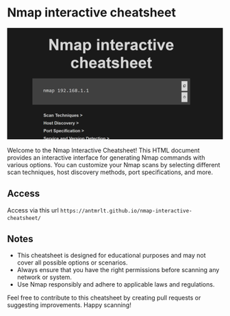 # Nmap interactive cheatsheet

![Alt text](image/image.png)

Welcome to the Nmap Interactive Cheatsheet! This HTML document provides an interactive interface for generating Nmap commands with various options. You can customize your Nmap scans by selecting different scan techniques, host discovery methods, port specifications, and more.

## Access

Access via this url `https://antmrlt.github.io/nmap-interactive-cheatsheet/`

## Notes

- This cheatsheet is designed for educational purposes and may not cover all possible options or scenarios.
- Always ensure that you have the right permissions before scanning any network or system.
- Use Nmap responsibly and adhere to applicable laws and regulations.  

Feel free to contribute to this cheatsheet by creating pull requests or suggesting improvements. Happy scanning!